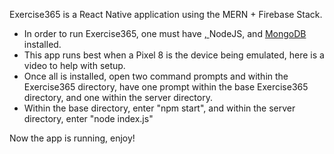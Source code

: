 Exercise365 is a React Native application using the MERN + Firebase Stack.
<ul>
  <li>In order to run Exercise365, one must have <a href = "https://www.google.com/search?q=android+studio+install+and+android+sdk+setup&sca_esv=b51f433a1d832308&rlz=1C1ONGR_enUS1032US1032&biw=1707&bih=799&tbm=vid&sxsrf=ACQVn0-Nnv9xrThe4xKseNgHGkUfKHhHjw%3A1714742258186&ei=8uM0Zr70CqeaptQP4qal8AY&ved=0ahUKEwi-tbjZyPGFAxUnjYkEHWJTCW4Q4dUDCA0&uact=5&oq=android+studio+install+and+android+sdk+setup&gs_lp=Eg1nd3Mtd2l6LXZpZGVvIixhbmRyb2lkIHN0dWRpbyBpbnN0YWxsIGFuZCBhbmRyb2lkIHNkayBzZXR1cDIFECEYoAEyBRAhGKABMgUQIRigATIFECEYoAEyBRAhGKABMgUQIRifBUi2bVC-A1jpa3ACeACQAQCYAeYBoAGRE6oBBjE5LjUuMbgBA8gBAPgBAZgCG6AChBTCAgoQABiABBhDGIoFwgIFEAAYgATCAgsQABiABBiRAhiKBcICBhAAGBYYHsICCBAAGBYYHhgPwgILEAAYgAQYhgMYigXCAggQABiABBiiBMICBBAhGBWYAwCIBgGSBwYxOS43LjGgB7CqAQ&sclient=gws-wiz-video#"Android Studio</a>, <a herf = "https://www.google.com/search?q=nodejs+install%5C&sca_esv=b51f433a1d832308&rlz=1C1ONGR_enUS1032US1032&biw=1707&bih=799&tbm=vid&sxsrf=ACQVn080R4lMWCxDNh6OazNsHA2nMS7INw%3A1714742207360&ei=v-M0ZurPFY3_ptQPgdSYwAk&ved=0ahUKEwiqq5rByPGFAxWNv4kEHQEqBpgQ4dUDCA0&uact=5&oq=nodejs+install%5C&gs_lp=Eg1nd3Mtd2l6LXZpZGVvIg9ub2RlanMgaW5zdGFsbFwyCxAAGIAEGJECGIoFMgoQABiABBgUGIcCMgsQABiABBiRAhiKBTILEAAYgAQYkQIYigUyChAAGIAEGBQYhwIyBRAAGIAEMgUQABiABDIFEAAYgAQyBRAAGIAEMgUQABiABEiTI1CNBFiIIHABeACQAQCYAWOgAe8KqgECMTi4AQPIAQD4AQGYAg6gArAIwgIKEAAYgAQYQxiKBcICCBAAGIAEGLEDwgILEAAYgAQYsQMYgwHCAgcQABiABBgKwgIOEAAYgAQYkQIYsQMYigWYAwCIBgGSBwQxMi4yoAfgZg&sclient=gws-wiz-video#">NodeJS</a>, and <a href = "https://www.google.com/search?sca_esv=b51f433a1d832308&rlz=1C1ONGR_enUS1032US1032&sxsrf=ACQVn0-2uM_Bl-R9zuRpoQVX3m0iIUI8EQ:1714742077894&q=mongodb+install&tbm=vid&source=lnms&sa=X&sqi=2&ved=2ahUKEwivobyDyPGFAxWHMlkFHVyLAk0Q0pQJegQIDBAB&biw=1707&bih=799&dpr=1.5#">MongoDB</a> installed.</li>
  <li>This app runs best when a Pixel 8 is the device being emulated, here is a video to help with setup.</li>
  <li>Once all is installed, open two command prompts and within the Exercise365 directory, have one prompt within the base Exercise365 directory, and one within the server directory.</li>
  <li>Within the base directory, enter "npm start", and within the server directory, enter "node index.js"</li>
  </ul>
Now the app is running, enjoy!
